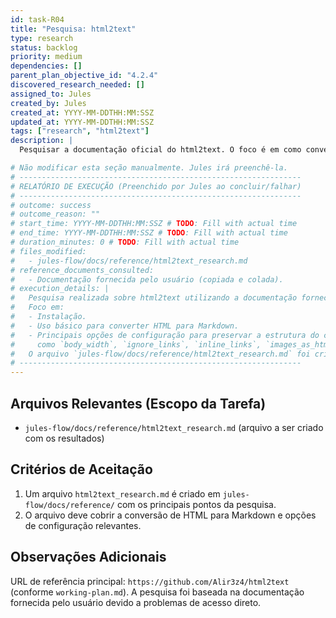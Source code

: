 ```yaml
---
id: task-R04
title: "Pesquisa: html2text"
type: research
status: backlog
priority: medium
dependencies: []
parent_plan_objective_id: "4.2.4"
discovered_research_needed: []
assigned_to: Jules
created_by: Jules
created_at: YYYY-MM-DDTHH:MM:SSZ
updated_at: YYYY-MM-DDTHH:MM:SSZ
tags: ["research", "html2text"]
description: |
  Pesquisar a documentação oficial do html2text. O foco é em como converter uma string HTML (ou um fragmento de HTML extraído pelo Beautiful Soup) para o formato Markdown, e quais opções de configuração são relevantes para preservar a estrutura do conteúdo da melhor forma possível.

# Não modificar esta seção manualmente. Jules irá preenchê-la.
# ---------------------------------------------------------------
# RELATÓRIO DE EXECUÇÃO (Preenchido por Jules ao concluir/falhar)
# ---------------------------------------------------------------
# outcome: success
# outcome_reason: ""
# start_time: YYYY-MM-DDTHH:MM:SSZ # TODO: Fill with actual time
# end_time: YYYY-MM-DDTHH:MM:SSZ # TODO: Fill with actual time
# duration_minutes: 0 # TODO: Fill with actual time
# files_modified:
#   - jules-flow/docs/reference/html2text_research.md
# reference_documents_consulted:
#   - Documentação fornecida pelo usuário (copiada e colada).
# execution_details: |
#   Pesquisa realizada sobre html2text utilizando a documentação fornecida pelo usuário.
#   Foco em:
#   - Instalação.
#   - Uso básico para converter HTML para Markdown.
#   - Principais opções de configuração para preservar a estrutura do conteúdo,
#     como `body_width`, `ignore_links`, `inline_links`, `images_as_html`, `bypass_tables`.
#   O arquivo `jules-flow/docs/reference/html2text_research.md` foi criado com os resultados.
# ---------------------------------------------------------------
---
```


## Arquivos Relevantes (Escopo da Tarefa)
* `jules-flow/docs/reference/html2text_research.md` (arquivo a ser criado com os resultados)

## Critérios de Aceitação
1. Um arquivo `html2text_research.md` é criado em `jules-flow/docs/reference/` com os principais pontos da pesquisa.
2. O arquivo deve cobrir a conversão de HTML para Markdown e opções de configuração relevantes.

## Observações Adicionais
URL de referência principal: `https://github.com/Alir3z4/html2text` (conforme `working-plan.md`). A pesquisa foi baseada na documentação fornecida pelo usuário devido a problemas de acesso direto.
